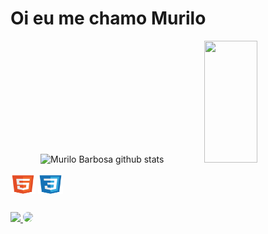 <h1>Oi eu me chamo Murilo</h1>

<div align="center">  
  <img width="49%" height="195px" src="https://github-readme-stats.vercel.app/api?username=musilvab&show_icons=true&count_private=true&hide_border=true&theme=gruvbox&title_color=ff4d00" alt="Murilo Barbosa github stats" /> 
  <img width="41%" height="195px" src="https://github-readme-stats.vercel.app/api/top-langs/?username=musilvab&layout=compact&hide_border=true&title_color=ff4d00&text_color=8DBF7B&bg_color=0d1117" />
</div>

<div style="display: inline_block"><br>
  <img align="center" alt="Rafa-HTML" height="30" width="40" src="https://raw.githubusercontent.com/devicons/devicon/master/icons/html5/html5-original.svg">
  <img align="center" alt="Rafa-CSS" height="30" width="40" src="https://raw.githubusercontent.com/devicons/devicon/master/icons/css3/css3-original.svg">
</div>


##
<div align="justify"> 
<a href="https://instagram.com/musilvab" target="_blank"><img src="https://img.shields.io/badge/-Instagram-%23E4405F?style=for-the-badge&logo=instagram&logoColor=white"</a>
<a href="https://www.linkedin.com/in/musilvab/" target="_blank"><img src="https://img.shields.io/badge/-LinkedIn-%230077B5?style=for-the-badge&logo=linkedin&logoColor=white" style="border-radius: 30px" target="_blank"></a> 
 </div>





  


